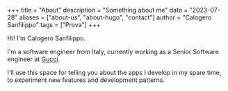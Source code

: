 +++
title = "About"
description = "Something about me"
date = "2023-07-28"
aliases = ["about-us", "about-hugo", "contact"]
author = "Calogero Sanfilippo"
tags = ["Prova"]
+++

Hi! I'm Calogero Sanfilippo.

I'm a software engineer from Italy, currently working as a Senior Software engineer at [Gucci](https://www.gucci.com).

I'll use this space for telling you about the apps I develop in my spare time, to experiment new features and development patterns.